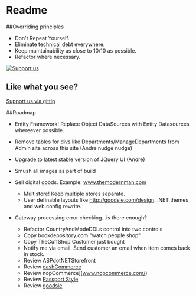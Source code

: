 # Readme

##Overriding principles
- Don't Repeat Yourself.  
- Eliminate technical debt everywhere.  
- Keep maintainability as close to 10/10 as possible.  
- Refactor where necessary.  

[![Support us][gittip-image]][gittip-url]  

## Like what you see?
[Support us via gittip](https://www.gittip.com/agray/)  

##Roadmap
- Entity Framework! Replace Object DataSources with Entity Datasources whereever possible.
- Remove tables for divs like Departments/ManageDepartments from Admin site across this site (Andre nudge nudge)
- Upgrade to latest stable version of JQuery UI (Andre)
- Smush all images as part of build
- Sell digital goods. Example: www.themodernman.com
    - Multistore!  Keep multiple stores separate.
    - User definable layouts like http://goodsie.com/design. .NET themes and web.config rewrite.
	
- Gateway processing error checking...is there enough?
    - Refactor CountryAndModeDDLs control into two controls
	- Copy bookdepository.com "watch people shop"
    - Copy TheCuffShop Customer just bought
    - Notify me via email.  Send customer an email when item comes back in stock.
	- Review ASPdotNETStorefront
    - Review [dashCommerce](https://github.com/dashcommerce/dashcommerce)
    - Review nopCommerce](www.nopcommerce.com/)
    - Review [Passport Style](http://www.passportstyle.com)
    - Review [goodsie](http://www.goodsie.com)  

[gittip-image]: http://img.shields.io/gittip/agray.svg  
[gittip-url]: https://www.gittip.com/agray/  
